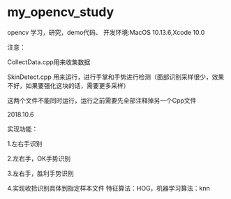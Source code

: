 
# my_opencv_study
opencv 学习，研究，demo代码、
开发环境:MacOS 10.13.6,Xcode 10.0

注意：

CollectData.cpp用来收集数据

SkinDetect.cpp 用来运行，进行手掌和手势进行检测（面部识别采样很少，效果不好，如果要强化这块的话，需要更多采样）

这两个文件不能同时运行，运行之前需要先全部注释掉另一个Cpp文件

2018.10.6

实现功能：

1.左右手识别

2.左右手，OK手势识别

3.左右手，胜利手势识别

4.实现收拾识别具体到指定样本文件
特征算法：HOG，机器学习算法：knn
